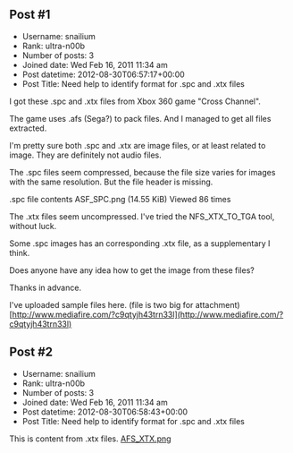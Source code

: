 ## Post #1
- Username: snailium
- Rank: ultra-n00b
- Number of posts: 3
- Joined date: Wed Feb 16, 2011 11:34 am
- Post datetime: 2012-08-30T06:57:17+00:00
- Post Title: Need help to identify format for .spc and .xtx files

I got these .spc and .xtx files from Xbox 360 game "Cross Channel".

The game uses .afs (Sega?) to pack files. And I managed to get all files extracted.

I'm pretty sure both .spc and .xtx are image files, or at least related to image. They are definitely not audio files.

The .spc files seem compressed, because the file size varies for images with the same resolution. But the file header is missing.



.spc file contents ASF_SPC.png (14.55 KiB) Viewed 86 times



The .xtx files seem uncompressed. I've tried the NFS_XTX_TO_TGA tool, without luck.

Some .spc images has an corresponding .xtx file, as a supplementary I think.

Does anyone have any idea how to get the image from these files?

Thanks in advance.



I've uploaded sample files here. (file is two big for attachment)
[http://www.mediafire.com/?c9qtyjh43trn33l](http://www.mediafire.com/?c9qtyjh43trn33l)
## Post #2
- Username: snailium
- Rank: ultra-n00b
- Number of posts: 3
- Joined date: Wed Feb 16, 2011 11:34 am
- Post datetime: 2012-08-30T06:58:43+00:00
- Post Title: Need help to identify format for .spc and .xtx files

This is content from .xtx files.
[AFS_XTX.png](https://xentaxbackup.github.io/file/5723_AFS_XTX.png)

